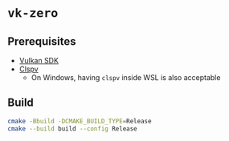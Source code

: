 # `vk-zero`

## Prerequisites

- [Vulkan SDK](https://vulkan.lunarg.com/sdk/home)
- [Clspv](https://github.com/google/clspv)
  - On Windows, having `clspv` inside WSL is also acceptable

## Build

```sh
cmake -Bbuild -DCMAKE_BUILD_TYPE=Release
cmake --build build --config Release
```
